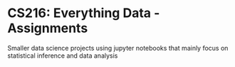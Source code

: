 # CS216: Everything Data - Assignments
Smaller data science projects using jupyter notebooks that mainly focus on statistical inference and data analysis

